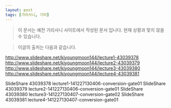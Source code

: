 ```yaml
---
layout: post
tags: [가리사니, 기타]
---
```


> 이 문서는 예전 가리사니 사이트에서 작성된 문서 입니다.
현재 상황과 맞지 않을 수 있습니다.



> 이글의 출처는 다음과 같습니다.
>
http://www.slideshare.net/kiyoungmoon144/lecture1-43039378
http://www.slideshare.net/kiyoungmoon144/lecture2-43039379
http://www.slideshare.net/kiyoungmoon144/lecture3-43039380
http://www.slideshare.net/kiyoungmoon144/lecture4-43039381


SlideShare 43039378 lecture1-141227130406-conversion-gate01
SlideShare 43039379 lecture2-141227130406-conversion-gate01
SlideShare 43039380 lecture3-141227130407-conversion-gate02
SlideShare 43039381 lecture4-141227130407-conversion-gate01